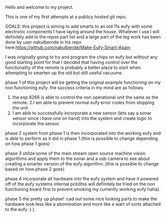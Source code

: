 Hello and welcome to my project.

This is one of my first attempts at a publicy hosted git repo.

GOALS: this project is aiming to add smarts to an old 11s eufy with some electronic components I have laying around the house. Whatever I use I will definitely add to the repos part list and a large part of the leg work has been done by user nakulbernde in his repo here:https://github.com/nakulbende/Make-Eufy-Smart-Again 

I was originally going to try and program the chips on eufy but without any good starting point for that I decided that having control over the functionality of the remote is probably a better place to start when attempting to smarten up the old but still useful vacuume.


phase 1 of this project will be getting the original example functioning on my non functioning eufy. the success criteria in my mind are as follows.
1. the esp 8266 is able to control the non operational unit the same as the remote.
2.I am able to prevent normal eufy error codes from stopping the unit
3. I am able to successfully incorporate a new sensor (lets say a sonar sensor since i have one on hand) into the system and create logic to incorporate the sensor.

phase 2 system from phase 1 is then incorporated into the working eufy and is able to perform as it did in phase 1.(this is possible to change depending on how phase 1 goes)

phase 3 utilize some of the main stream open source machine vision algorithms and apply them to the sonar and a usb camera to see about creating a smarter version of the eufy algorithm. (this is possible to change based on how phase 2 goes)

phase 4 incorporate all hardware into the eufy system and have it powered off of the eufy systems internal pcb(this will definitely be tried on the non functioning board first to prevent smoking my currently working eufy haha).

phase 5 the pretty up phase! :cad out some nice looking parts to make the hardware look less like a abomination and more like a wart of sorts attached to the eufy :) ).

